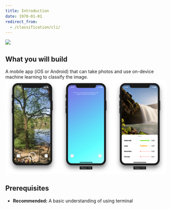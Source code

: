 ```yaml
---
title: Introduction
date: 1970-01-01
redirect_from:
  - /classification/cli/
---
```


![](https://d2mxuefqeaa7sj.cloudfront.net/s_50BD1551C2CA022B9CF9D8DF0A28275DB7ACF3DBDD5764C0CB12B3AF3B1E0766_1541978358303_schematic2.png)

## What you will build
A mobile app (iOS or Android) that can take photos and use on-device machine learning to classify the image.
![](https://github.com/bourdakos1/visual-recognition-with-coreml/raw/master/Screenshots/iPhone.png)

## Prerequisites
* **Recommended:** A basic understanding of using terminal
